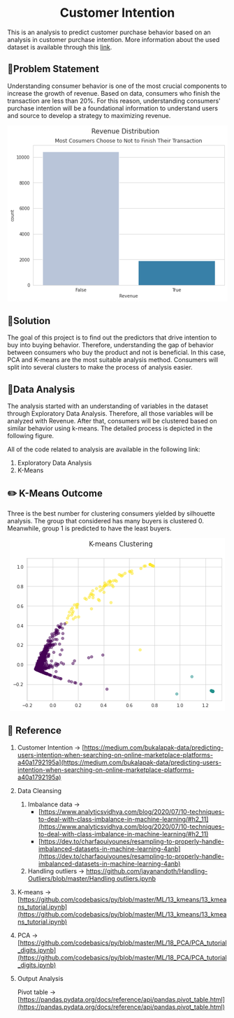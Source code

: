 <h1 align="center">Customer Intention</h1>

This is an analysis to predict customer purchase behavior based on an analysis in customer purchase intention. More information about the used dataset is available through this [link](https://archive.ics.uci.edu/ml/datasets/Online+Shoppers+Purchasing+Intention+Dataset#).

## 📝Problem Statement

Understanding consumer behavior is one of the most crucial components to increase the growth of revenue. Based on data, consumers who finish the transaction are less than 20%. For this reason, understanding consumers' purchase intention will be a foundational information to understand users and source to develop a strategy to maximizing revenue.

<p align="center">
  <a href="" rel="noopener">
    <img src="Assets/revenue.png" alt="Project logo">
  </a>
</p>

## 🎇Solution

The goal of this project is to find out the predictors that drive intention to buy into buying behavior. Therefore, understanding the gap of behavior between consumers who buy the product and not is beneficial. In this case, PCA and K-means are the most suitable analysis method. Consumers will split into several clusters to make the process of analysis easier.

## 🧮Data Analysis

The analysis started with an understanding of variables in the dataset through Exploratory Data Analysis. Therefore, all those variables will be analyzed with Revenue. After that, consumers will be clustered based on similar behavior using k-means. The detailed process is depicted in the following figure.

All of the code related to analysis are available in the following link:

1. Exploratory Data Analysis
2. K-Means

## ✏️ K-Means Outcome

Three is the best number for clustering consumers yielded by silhouette analysis. The group that considered has many buyers is clustered 0. Meanwhile, group 1 is predicted to have the least buyers.

<p align="center">
  <a href="" rel="noopener">
    <img src="Assets/kmeans.png" alt="Project logo">
  </a>
</p>

## 🧩 Reference

1. Customer Intention → [https://medium.com/bukalapak-data/predicting-users-intention-when-searching-on-online-marketplace-platforms-a40a1792195a](https://medium.com/bukalapak-data/predicting-users-intention-when-searching-on-online-marketplace-platforms-a40a1792195a)  
2. Data Cleansing
    1. Imbalance data →
        - [https://www.analyticsvidhya.com/blog/2020/07/10-techniques-to-deal-with-class-imbalance-in-machine-learning/#h2_11](https://www.analyticsvidhya.com/blog/2020/07/10-techniques-to-deal-with-class-imbalance-in-machine-learning/#h2_11) 
        - [https://dev.to/charfaouiyounes/resampling-to-properly-handle-imbalanced-datasets-in-machine-learning-4anb](https://dev.to/charfaouiyounes/resampling-to-properly-handle-imbalanced-datasets-in-machine-learning-4anb) 
    2. Handling outliers → [https://github.com/jayanandoth/Handling-Outliers/blob/master/Handling outliers.ipynb](https://github.com/jayanandoth/Handling-Outliers/blob/master/Handling%20outliers.ipynb) 
3. K-means → [https://github.com/codebasics/py/blob/master/ML/13_kmeans/13_kmeans_tutorial.ipynb](https://github.com/codebasics/py/blob/master/ML/13_kmeans/13_kmeans_tutorial.ipynb) 
4. PCA → [https://github.com/codebasics/py/blob/master/ML/18_PCA/PCA_tutorial_digits.ipynb](https://github.com/codebasics/py/blob/master/ML/18_PCA/PCA_tutorial_digits.ipynb) 
5. Output Analysis 
    
    Pivot table → [https://pandas.pydata.org/docs/reference/api/pandas.pivot_table.html](https://pandas.pydata.org/docs/reference/api/pandas.pivot_table.html)
